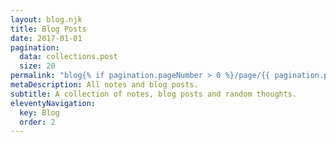 ```yaml
---
layout: blog.njk
title: Blog Posts
date: 2017-01-01
pagination:
  data: collections.post
  size: 20
permalink: "blog{% if pagination.pageNumber > 0 %}/page/{{ pagination.pageNumber }}{% endif %}/index.html"
metaDescription: All notes and blog posts.
subtitle: A collection of notes, blog posts and random thoughts.
eleventyNavigation:
  key: Blog
  order: 2
---
```

